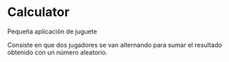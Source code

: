 # Calculator
Pequeña aplicación de juguete

Consiste en que dos jugadores se van alternando para sumar el resultado obtenido con un número aleatorio.
